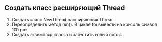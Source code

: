 ## Создать класс расширяющий Thread
1. Создать класс NewThread расширяющий Thread.
2. Переопределить метод run(). В цикле for вывести на консоль символ 100 раз.
3. Создать экземпляр класса и запустить новый поток. 
